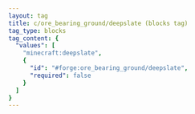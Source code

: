 ```yaml
---
layout: tag
title: c/ore_bearing_ground/deepslate (blocks tag)
tag_type: blocks
tag_content: {
  "values": [
    "minecraft:deepslate",
    {
      "id": "#forge:ore_bearing_ground/deepslate",
      "required": false
    }
  ]
}
---
```

